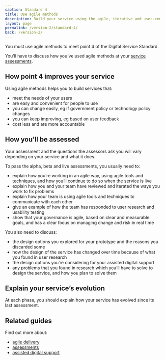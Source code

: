 ```yaml
---
caption: Standard 4
title: Use agile methods
description: Build your service using the agile, iterative and user-centred methods set out in the manual.
layout: page
permalink: /version-2/standard-4/
back: /version-2/
---
```


You must use agile methods to meet point 4 of the Digital Service Standard.

You’ll have to discuss how you’ve used agile methods at your [service assessments](https://www.gov.uk/service-manual/service-assessments/how-service-assessments-work).

## How point 4 improves your service

Using agile methods helps you to build services that:

- meet the needs of your users
- are easy and convenient for people to use
- you can change easily, eg if government policy or technology policy changes
- you can keep improving, eg based on user feedback
- cost less and are more accountable

## How you’ll be assessed

Your assessment and the questions the assessors ask you will vary depending on your service and what it does.

To pass the alpha, beta and live assessments, you usually need to:

- explain how you’re working in an agile way, using agile tools and techniques, and how you’ll continue to do so when the service is live
- explain how you and your team have reviewed and iterated the ways you work to fix problems
- explain how your team is using agile tools and techniques to communicate with each other
- give an example of how the team has responded to user research and usability testing
- show that your governance is agile, based on clear and measurable goals, and has a clear focus on managing change and risk in real time

You also need to discuss:

- the design options you explored for your prototype and the reasons you discarded some
- how the design of the service has changed over time because of what you found in user research
- the design options you’re considering for your assisted digital support
- any problems that you found in research which you’ll have to solve to design the service, and how you plan to solve them

## Explain your service’s evolution

At each phase, you should explain how your service has evolved since its last assessment.

## Related guides

Find out more about:

- [agile delivery](https://www.gov.uk/service-manual/agile-delivery)
- [assessments](https://www.gov.uk/service-manual/service-assessments)
- [assisted digital support](https://www.gov.uk/service-manual/helping-people-to-use-your-service/assisted-digital-support-introduction)
